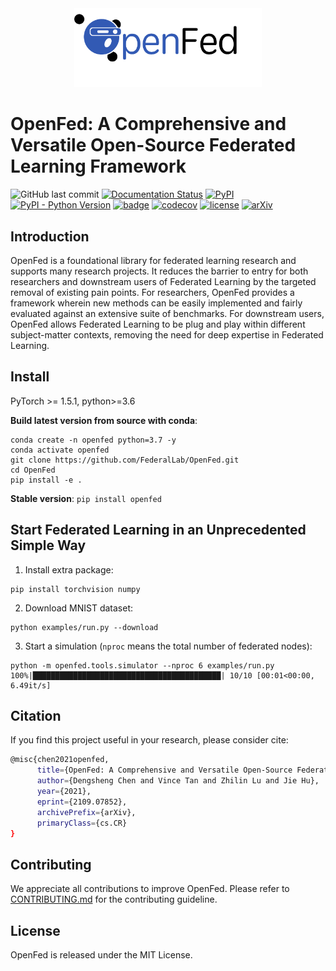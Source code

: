 <!-- markdownlint-disable MD033 -->
<!-- markdownlint-disable MD041 -->

<div align=center> <img src="https://github.com/FederalLab/OpenFed/raw/main/docs/_static/image/openfed-logo.png" width="300" /> </div>

# OpenFed: A Comprehensive and Versatile Open-Source Federated Learning Framework

![GitHub last commit](https://img.shields.io/github/last-commit/FederalLab/OpenFed) [![Documentation Status](https://readthedocs.org/projects/openfed/badge/?version=latest)](https://openfed.readthedocs.io) [![PyPI](https://img.shields.io/pypi/v/OpenFed)](https://pypi.org/project/OpenFed) [![PyPI - Python Version](https://img.shields.io/pypi/pyversions/OpenFed)](https://pypi.org/project/OpenFed) [![badge](https://github.com/FederalLab/OpenFed/workflows/build/badge.svg)](https://github.com/FederalLab/OpenFed/actions) [![codecov](https://codecov.io/gh/FederalLab/OpenFed/branch/main/graph/badge.svg)](https://codecov.io/gh/FederalLab/OpenFed) [![license](https://img.shields.io/github/license/FederalLab/OpenFed.svg)](https://github.com/FederalLab/OpenFed/blob/master/LICENSE) [![arXiv](https://img.shields.io/badge/arXiv-2109.07852-red.svg)](https://arxiv.org/abs/2109.07852)

## Introduction

OpenFed is a foundational library for federated learning research and supports many research projects. It reduces the barrier to entry for both researchers and downstream users of Federated Learning by the targeted removal of existing pain points. For researchers, OpenFed provides a framework wherein new methods can be easily implemented and fairly evaluated against an extensive suite of benchmarks. For downstream users, OpenFed allows Federated Learning to be plug and play within different subject-matter contexts, removing the need for deep expertise in Federated Learning.

## Install

PyTorch >= 1.5.1, python>=3.6

**Build latest version from source with conda**:

```shell
conda create -n openfed python=3.7 -y
conda activate openfed
git clone https://github.com/FederalLab/OpenFed.git
cd OpenFed
pip install -e .
```

**Stable version**: `pip install openfed`

## Start Federated Learning in an Unprecedented Simple Way

1. Install extra package:

```shell
pip install torchvision numpy
```

2. Download MNIST dataset:

```shell
python examples/run.py --download
```

3. Start a simulation (`nproc` means the total number of federated nodes):

```shell
python -m openfed.tools.simulator --nproc 6 examples/run.py
100%|██████████████████████████████████████████| 10/10 [00:01<00:00,  6.49it/s]
```

## Citation

If you find this project useful in your research, please consider cite:

```bash
@misc{chen2021openfed,
      title={OpenFed: A Comprehensive and Versatile Open-Source Federated Learning Framework},
      author={Dengsheng Chen and Vince Tan and Zhilin Lu and Jie Hu},
      year={2021},
      eprint={2109.07852},
      archivePrefix={arXiv},
      primaryClass={cs.CR}
}
```

## Contributing

We appreciate all contributions to improve OpenFed.
Please refer to [CONTRIBUTING.md](https://github.com/FederalLab/OpenFed/raw/main/CONTRIBUTING.md) for the contributing guideline.

## License

OpenFed is released under the MIT License.
